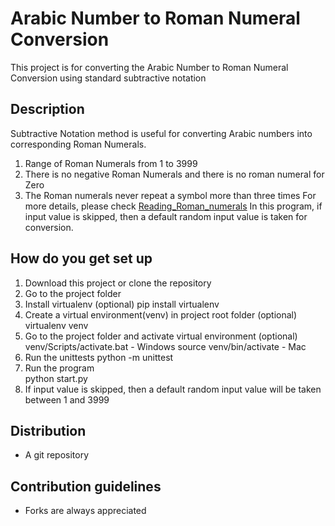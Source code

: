 # Arabic Number to Roman Numeral Conversion #
This project is for converting the
Arabic Number to Roman Numeral Conversion
using standard subtractive notation

## Description ##
Subtractive Notation method is useful for converting Arabic numbers into corresponding Roman Numerals.
   1. Range of Roman Numerals from 1 to 3999
   2. There is no negative Roman Numerals and there is no roman numeral for Zero
   3. The Roman numerals never repeat a symbol more than three times
      For more details, please check [Reading_Roman_numerals](http://en.wikipedia.org/wiki/Roman_numerals#Reading_Roman_numerals.)
 In this program, if input value is skipped, then a default random input value is taken for conversion.
      
## How do you get set up ##
1. Download this project or clone the repository
2. Go to the project folder
3. Install virtualenv (optional)
        pip install virtualenv
4. Create a virtual environment(venv) in project root folder (optional)
        virtualenv venv
5. Go to the project folder and activate virtual environment (optional)
        venv/Scripts/activate.bat - Windows 
        source venv/bin/activate - Mac 
6. Run the unittests
       python -m unittest   
7. Run the program   
       python start.py
8. If input value is skipped, then a default random input value will be taken between 1 and 3999

## Distribution ##
- A git repository

## Contribution guidelines ##
- Forks are always appreciated




 
         
      
 
